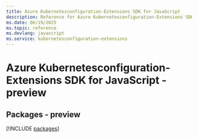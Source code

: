 ```yaml
---
title: Azure Kubernetesconfiguration-Extensions SDK for JavaScript
description: Reference for Azure Kubernetesconfiguration-Extensions SDK for JavaScript
ms.date: 06/19/2025
ms.topic: reference
ms.devlang: javascript
ms.service: kubernetesconfiguration-extensions
---
```

# Azure Kubernetesconfiguration-Extensions SDK for JavaScript - preview
## Packages - preview
[!INCLUDE [packages](kubernetesconfiguration-extensions-index.md)]